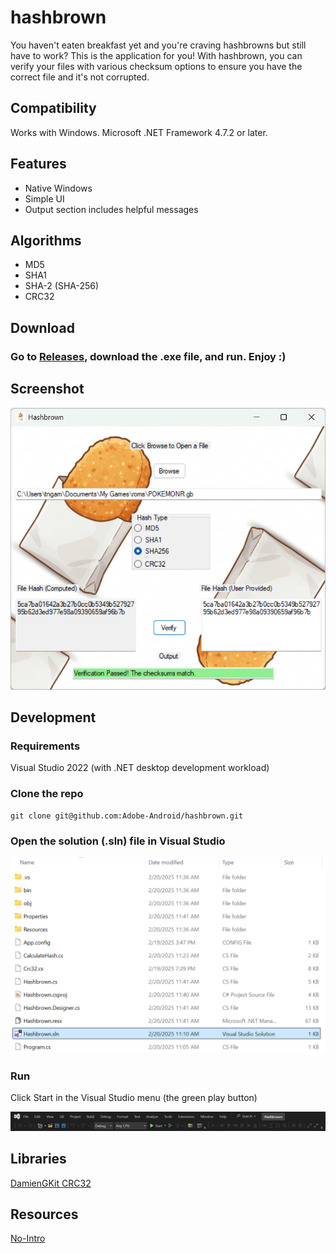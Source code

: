 # hashbrown
You haven't eaten breakfast yet and you're craving hashbrowns but still have to work? This is the application for you! With hashbrown, you can verify your files with various checksum options to ensure you have the correct file and it's not corrupted.

## Compatibility
Works with Windows. Microsoft .NET Framework 4.7.2 or later.

## Features
* Native Windows
* Simple UI
* Output section includes helpful messages

## Algorithms
* MD5
* SHA1
* SHA-2 (SHA-256)
* CRC32

## Download

### Go to [Releases](https://github.com/Adobe-Android/hashbrown/releases), download the .exe file, and run. Enjoy :)

## Screenshot
![Hashbrown.exe](screenshots/hashbrown-screenshot.png)

## Development

### Requirements
Visual Studio 2022 (with .NET desktop development workload)

### Clone the repo
```
git clone git@github.com:Adobe-Android/hashbrown.git
```
### Open the solution (.sln) file in Visual Studio
![Visual Studio solution shown in File Explorer](screenshots/hashbrown-sln.png)

### Run
Click Start in the Visual Studio menu (the green play button)

![Visual Studio menu](screenshots/vs-menu.png)

## Libraries
[DamienGKit CRC32](https://github.com/damieng/DamienGKit/blob/master/CSharp/DamienG.Library/Security/Cryptography/Crc32.cs)

## Resources
[No-Intro](https://datomatic.no-intro.org/index.php)
